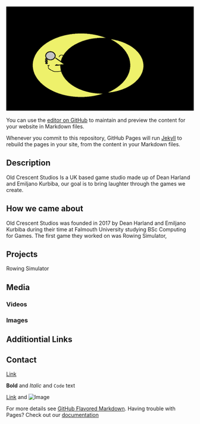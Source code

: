 ![Alt text](https://github.com/TheHarlander/Comp240/blob/master/Logo.png?raw=true "Optional Title")


You can use the [editor on GitHub](https://github.com/TheHarlander/Comp240/edit/master/README.md) to maintain and preview the content for your website in Markdown files.

Whenever you commit to this repository, GitHub Pages will run [Jekyll](https://jekyllrb.com/) to rebuild the pages in your site, from the content in your Markdown files.

## Description
Old Crescent Studios Is a UK based game studio made up of Dean Harland and Emiljano Kurbiba, our goal is to bring laughter through the games we create.


## How we came about
Old Crescent Studios was founded in 2017 by Dean Harland and Emiljano Kurbiba during their time at Falmouth University studying BSc Computing for Games. The first game they worked on was Rowing Simulator, 


## Projects
Rowing Simulator
## Media

### Videos

### Images 



## Additiontial Links


## Contact
[Link](Inquiries)

**Bold** and _Italic_ and `Code` text

[Link](url) and ![Image](src)



For more details see [GitHub Flavored Markdown](https://guides.github.com/features/mastering-markdown/).
Having trouble with Pages? Check out our [documentation](https://help.github.com/categories/github-pages-basics/) 
